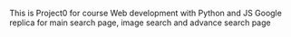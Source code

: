 This is Project0 for course Web development with Python and JS
Google replica for main search page, image search and advance search page
